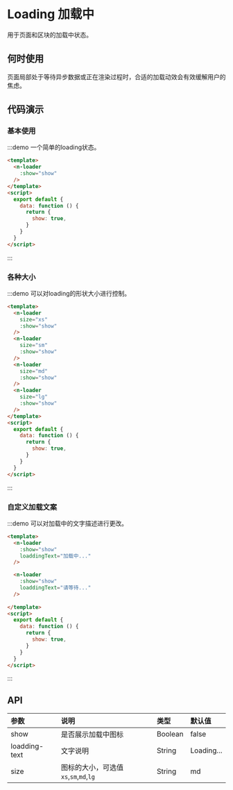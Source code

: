 
# Loading 加载中

用于页面和区块的加载中状态。

## 何时使用

页面局部处于等待异步数据或正在渲染过程时，合适的加载动效会有效缓解用户的焦虑。

## 代码演示

### 基本使用

:::demo 一个简单的loading状态。

```html
<template>
  <n-loader
    :show="show"
  />
</template>
<script>
  export default {
    data: function () {
      return {
        show: true,
      }
    }
  }
</script>

```
:::

### 各种大小

:::demo 可以对loading的形状大小进行控制。

```html
<template>
  <n-loader
    size="xs"
    :show="show"
  />
  <n-loader
    size="sm"
    :show="show"
  />
  <n-loader
    size="md"
    :show="show"
  />
  <n-loader
    size="lg"
    :show="show"
  />
</template>
<script>
  export default {
    data: function () {
      return {
        show: true,
      }
    }
  }
</script>

```
:::

### 自定义加载文案

:::demo 可以对加载中的文字描述进行更改。

```html
<template>
  <n-loader
    :show="show"
    loaddingText="加载中..."
  />

  <n-loader
    :show="show"
    loaddingText="请等待..."
  />
  
</template>
<script>
  export default {
    data: function () {
      return {
        show: true,
      }
    }
  }
</script>

```
:::


## API

| 参数 | 说明 | 类型 | 默认值 |
| :--- | :--- | :--- | :--- |
| show | 是否展示加载中图标 | Boolean | false |
| loadding-text | 文字说明 | String | Loading... |
| size    | 图标的大小，可选值 `xs`,`sm`,`md`,`lg` | String     | md |
